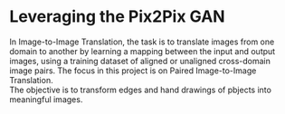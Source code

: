 # Leveraging the Pix2Pix GAN
In Image-to-Image Translation, the task is to translate images from one domain to another by learning a mapping between the input and output images, using a training dataset of aligned or unaligned cross-domain image pairs. The focus in this project is on Paired Image-to-Image Translation.
<br> The objective is to transform edges and hand drawings of pbjects into meaningful images.
